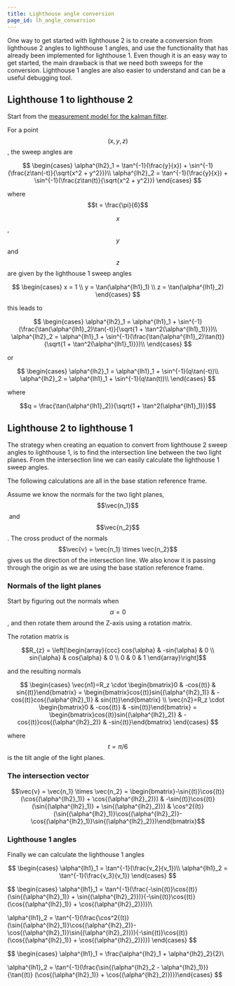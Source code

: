 ```yaml
---
title: Lighthouse angle conversion
page_id: lh_angle_conversion
---
```


One way to get started with lighthouse 2 is to create a conversion from lighthouse 2 angles to lighthouse 1 angles,
and use the functionality that has already been implemented for lighthouse 1. Even though it is an easy way to get started, the main drawback is that we need both sweeps for the conversion. Lighthouse 1 angles are also easier to
understand and can be a useful debugging tool.

## Lighthouse 1 to lighthouse 2

Start from the [measurement model for the kalman filter](./kalman_measurement_model.md).

For a point $$(x, y, z)$$, the sweep angles are

$$
\begin{cases}
\alpha^{lh2}_1 = \tan^{-1}(\frac{y}{x}) + \sin^{-1}(\frac{z\tan(-t)}{\sqrt{x^2 + y^2}})\\
\alpha^{lh2}_2 = \tan^{-1}(\frac{y}{x}) + \sin^{-1}(\frac{z\tan(t)}{\sqrt{x^2 + y^2}})
\end{cases}
$$

where $$t = \frac{\pi}{6}$$

$$x$$, $$y$$ and $$z$$ are given by the lighthouse 1 sweep angles


$$
\begin{cases}
x = 1 \\
y = \tan(\alpha^{lh1}_1) \\
z = \tan(\alpha^{lh1}_2)
\end{cases}
$$

this leads to

$$
\begin{cases}
\alpha^{lh2}_1 = \alpha^{lh1}_1 + \sin^{-1}(\frac{\tan(\alpha^{lh1}_2)\tan(-t)}{\sqrt{1 + \tan^2(\alpha^{lh1}_1)}})\\
\alpha^{lh2}_2 = \alpha^{lh1}_1 + \sin^{-1}(\frac{\tan(\alpha^{lh1}_2)\tan(t)}{\sqrt{1 + \tan^2(\alpha^{lh1}_1)}})\\
\end{cases}
$$

or

$$
\begin{cases}
\alpha^{lh2}_1 = \alpha^{lh1}_1 + \sin^{-1}(q\tan(-t))\\
\alpha^{lh2}_2 = \alpha^{lh1}_1 + \sin^{-1}(q\tan(t))\\
\end{cases}
$$

where

$$q = \frac{\tan(\alpha^{lh1}_2)}{\sqrt{1 + \tan^2(\alpha^{lh1}_1)}}$$



## Lighthouse 2 to lighthouse 1

The strategy when creating an equation to convert from lighthouse 2 sweep angles to lighthouse 1, is to find the intersection line between the two light planes. From the intersection line we can easily calculate the lighthouse 1 sweep angles.

The following calculations are all in the base station reference frame.

Assume we know the normals for the two light planes, $$\vec{n_1}$$ and $$\vec{n_2}$$. The cross product of the normals $$\vec{v} = \vec{n_1} \times \vec{n_2}$$
gives us the direction of the intersection line. We also know it is passing through the origin as we are using the base station
reference frame.

### Normals of the light planes

Start by figuring out the normals when $$\alpha=0$$, and then rotate them around the Z-axis using a rotation matrix.

The rotation matrix is

$$R_{z} = \left[\begin{array}{ccc}
cos{\alpha} & -sin{\alpha} & 0 \\
sin{\alpha} & cos{\alpha} & 0 \\
0 & 0 & 1
\end{array}\right]$$

and the resulting normals

$$
\begin{cases}
\vec{n1}=R_z \cdot \begin{bmatrix}0 & -cos{(t)} & sin{(t)}\end{bmatrix} = \begin{bmatrix}cos{(t)}sin{(\alpha^{lh2}_1)} & -cos{(t)}cos{(\alpha^{lh2}_1)} & sin{(t)}\end{bmatrix} \\
\vec{n2}=R_z \cdot \begin{bmatrix}0 & -cos{(t)} & -sin{(t)}\end{bmatrix} = \begin{bmatrix}cos{(t)}sin{(\alpha^{lh2}_2)} & -cos{(t)}cos{(\alpha^{lh2}_2)} & -sin{(t)}\end{bmatrix}
\end{cases}
$$

where $$t=\pi/6$$ is the tilt angle of the light planes.


### The intersection vector

$$\vec{v} = \vec{n_1} \times \vec{n_2} = \begin{bmatrix}-\sin{(t)}\cos{(t)}(\cos{(\alpha^{lh2}_1)} + \cos{(\alpha^{lh2}_2)}) & -\sin{(t)}\cos{(t)}(\sin{(\alpha^{lh2}_1)} + \sin{(\alpha^{lh2}_2)}) & \cos^2{(t)}(\sin{(\alpha^{lh2}_1)}\cos{(\alpha^{lh2}_2)}-\cos{(\alpha^{lh2}_1)}\sin{(\alpha^{lh2}_2)})\end{bmatrix}$$

### Lighthouse 1 angles

Finally we can calculate the lighthouse 1 angles

$$
\begin{cases}
\alpha^{lh1}_1 = \tan^{-1}(\frac{v_2}{v_1})\\
\alpha^{lh1}_2 = \tan^{-1}(\frac{v_3}{v_1})
\end{cases}
$$

$$
\begin{cases}
\alpha^{lh1}_1 = \tan^{-1}(\frac{-\sin{(t)}\cos{(t)}(\sin{(\alpha^{lh2}_1)} + \sin{(\alpha^{lh2}_2)})}{-\sin{(t)}\cos{(t)}(\cos{(\alpha^{lh2}_1)} + \cos{(\alpha^{lh2}_2)})})\\

\alpha^{lh1}_2 =
\tan^{-1}(\frac{\cos^2{(t)}(\sin{(\alpha^{lh2}_1)}\cos{(\alpha^{lh2}_2)}-\cos{(\alpha^{lh2}_1)}\sin{(\alpha^{lh2}_2)})}{-\sin{(t)}\cos{(t)}(\cos{(\alpha^{lh2}_1)} + \cos{(\alpha^{lh2}_2)})})
\end{cases}
$$

$$
\begin{cases}
\alpha^{lh1}_1 = \frac{\alpha^{lh2}_1 + \alpha^{lh2}_2}{2}\\

\alpha^{lh1}_2 = \tan^{-1}(\frac{\sin{(\alpha^{lh2}_2 - \alpha^{lh2}_1)}}{\tan{(t)} (\cos{(\alpha^{lh2}_1)} + \cos{(\alpha^{lh2}_2)})})\end{cases}
$$
